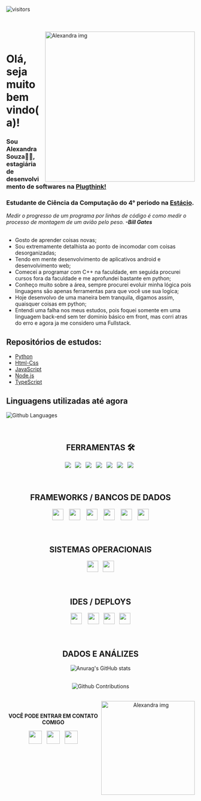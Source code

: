  ![visitors](http://estruyf-github.azurewebsites.net/api/VisitorHit?user=alexandrabsouz&repo=alexandrabsouz&countColorcountColor)
 <br><br><br><br>
<img src="https://github.com/alexandrabsouz/img-git/blob/main/img/alexandra.png" min-width="400px" max-width="300px" width="400px" align="right" alt="Alexandra img"><br>


# Olá, seja muito bem vindo(a)!
### Sou Alexandra Souza👩‍💻, estagiária de desenvolvimento de softwares na [Plugthink!](https://plugthink.com/)
### Estudante de Ciência da Computação do 4° periodo na [Estácio](https://matriculas.estacio.br/ciencia-da-computacao#:~:text=O%20Curso%20Superior%20de%20bacharelado,nas%20pessoas%20e%20na%20sociedade.).
 _Medir o progresso de um programa por linhas de código é como medir o processo de montagem de um avião pelo peso. <b>-Bill Gates_</b>
 <br><br>
 
 - Gosto de aprender coisas novas;
 - Sou extremamente detalhista ao ponto de incomodar com coisas desorganizadas;
 - Tendo em mente desenvolvimento de aplicativos android e desenvolvimento web;
 - Comecei a programar com C++ na faculdade, em seguida procurei cursos fora da faculdade e me aprofundei bastante em python;
 - Conheço muito sobre a área, sempre procurei evoluir minha lógica pois linguagens são apenas ferramentas para que você use sua logica;
 - Hoje desenvolvo de uma maneira bem tranquila, digamos assim, quaisquer coisas em python;
 - Entendi uma falha nos meus estudos, pois foquei somente em uma linguagem back-end sem ter dominio básico em front, mas corri atras do erro e agora ja me considero uma Fullstack.
 
## Repositórios de estudos:
* [Python](https://github.com/alexandrabsouz/python.estudos)
* [Html-Css](https://github.com/alexandrabsouz/html-css.estudos)
* [JavaScript](https://github.com/alexandrabsouz/javascript.estudos)
* [Node.js](https://github.com/alexandrabsouz/nodejs.estudos)
* [TypeScript](https://github.com/alexandrabsouz/typescript.estudos)

## Linguagens utilizadas até agora
![Github Languages](https://github-readme-stats.vercel.app/api/top-langs/?username=alexandrabsouz&layout=compact&count_private=true&hide_border=true&theme=nightowl&show_icons=true)
<br><br><br>


<div align="center"><h2> FERRAMENTAS 🛠 </h2><div> 
<div align="center">
  <img src="https://github.com/alexandrabsouz/img/blob/main/icons/icon_C%23.png"></a>&nbsp;&nbsp;
  <img src="https://github.com/alexandrabsouz/img/blob/main/icons/icon_python.png"></a>&nbsp;&nbsp;
  <img src="https://github.com/alexandrabsouz/img/blob/main/icons/icon_node.js.png"></a>&nbsp;&nbsp;
  <img src="https://github.com/alexandrabsouz/img/blob/main/icons/icon_typescript.png"></a>&nbsp;&nbsp; 
  <img src="https://github.com/alexandrabsouz/img/blob/main/icons/icon_html5.png"></a>&nbsp;&nbsp;
  <img src="https://github.com/alexandrabsouz/img/blob/main/icons/icon_css3.png"></a>&nbsp;&nbsp; 
  <img src="https://github.com/alexandrabsouz/img/blob/main/icons/icon_js.png"></a>&nbsp;&nbsp; 

 </div>
 <br><br>


<div align="center"><h2> FRAMEWORKS / BANCOS DE DADOS  </h2><div> 
<div align="center">
 <div>
  <img width=30 src="https://github.com/alexandrabsouz/img/blob/main/icons/icon_flask.png"></a> &nbsp;&nbsp;
  <img width=30 src="https://github.com/alexandrabsouz/img/blob/main/icons/icon_django.png"></a> &nbsp;&nbsp;
  <img width=30 src="https://github.com/alexandrabsouz/img/blob/main/icons/icon_bootstrap.png"></a> &nbsp;&nbsp;
  <img width=30 src="https://github.com/alexandrabsouz/img/blob/main/icons/icon_react.png"></a> &nbsp;&nbsp;
  <img width=30 src="https://github.com/alexandrabsouz/img/blob/main/icons/icon_mysql.png"></a> &nbsp;&nbsp;
 <img width=30 src="https://github.com/alexandrabsouz/img/blob/main/icons/icon_postgres.png"></a> 
 <div>
<br><br>
 

<div align="center"><h2> SISTEMAS OPERACIONAIS </h2><div> 
<div align="center">
 <img width=30 src="https://github.com/alexandrabsouz/img/blob/main/icons/icon_win.png"></a>&nbsp;&nbsp;
 <img width=30 src="https://github.com/alexandrabsouz/img/blob/main/icons/icon_linux.png"></a>
</div>
<br><br>


<div align="center"><h2> IDES / DEPLOYS  </h2><div> 
<div align="center">
 <img width=30 src="https://github.com/alexandrabsouz/img/blob/main/icons/icon_vscode.png"></a> &nbsp;&nbsp;
 <img width=30 src="https://github.com/alexandrabsouz/img/blob/main/icons/icon_pycharm.png"></a>&nbsp;&nbsp;
 <img width=30 src="https://github.com/alexandrabsouz/img/blob/main/icons/icon_AWS.png"></a>&nbsp;&nbsp;
 <img width=30 src="https://github.com/alexandrabsouz/img/blob/main/icons/icon_heroku.png"></a> 
</div>
<br><br>
 


 ## DADOS E ANÁLIZES

 ![Anurag's GitHub stats](https://github-readme-stats.vercel.app/api?username=alexandrabsouz&hide_border=true&theme=nightowl&show_icons=true)
 <br><br>

 ![Github Contributions](https://github-readme-streak-stats.herokuapp.com/?user=alexandrabsouz&hide_border=true&theme=nightowl&show_icons=true)
 <br><br>

<img src="https://github.com/alexandrabsouz/img-git/blob/main/gifs/robozinho.gif" min-width="400px" max-width="150px" width="250px" align="right" alt="Alexandra img"><br>
<p align="center"><strong>VOCÊ PODE ENTRAR EM CONTATO COMIGO<strong>

<p align="center">
 <a href="https://www.instagram.com/alexandrabsouz/"><img width=35 src="https://cdn.worldvectorlogo.com/logos/instagram-2-1.svg"></a> &nbsp;&nbsp; <a href="https://www.linkedin.com/in/alexandrabsouz/"><img width=35 src="https://cdn.worldvectorlogo.com/logos/linkedin-icon.svg"></a> &nbsp;&nbsp; <a href="https://api.whatsapp.com/send?phone=5593984232497&text=Que%20bacana!%20%C3%89%20um%20prazer%20receber%20voc%C3%AA%20aqui%20no%20WhatsApp.%20Estou%20%C3%A0%20sua%20disposi%C3%A7%C3%A3o."><img width=35 src="https://cdn.worldvectorlogo.com/logos/whatsapp-symbol.svg"></a>  
</p>





